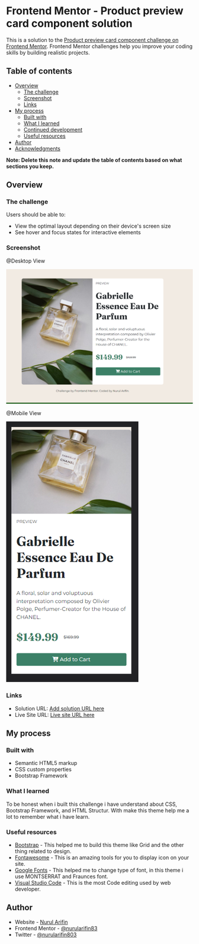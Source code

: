 # Frontend Mentor - Product preview card component solution

This is a solution to the [Product preview card component challenge on Frontend Mentor](https://www.frontendmentor.io/challenges/product-preview-card-component-GO7UmttRfa). Frontend Mentor challenges help you improve your coding skills by building realistic projects. 

## Table of contents

- [Overview](#overview)
  - [The challenge](#the-challenge)
  - [Screenshot](#screenshot)
  - [Links](#links)
- [My process](#my-process)
  - [Built with](#built-with)
  - [What I learned](#what-i-learned)
  - [Continued development](#continued-development)
  - [Useful resources](#useful-resources)
- [Author](#author)
- [Acknowledgments](#acknowledgments)

**Note: Delete this note and update the table of contents based on what sections you keep.**

## Overview

### The challenge

Users should be able to:

- View the optimal layout depending on their device's screen size
- See hover and focus states for interactive elements

### Screenshot

@Desktop View

![Destok Image](https://raw.githubusercontent.com/nurularifin83/ProductCard-frontendmentor/main/desktop.png?raw=true "Desktop Image")

@Mobile View

![Mobile Image](https://raw.githubusercontent.com/nurularifin83/ProductCard-frontendmentor/main/Mobile.png?raw=true "Mobile Image")

### Links

- Solution URL: [Add solution URL here](https://your-solution-url.com)
- Live Site URL: [Live site URL here](https://nurularifin83.github.io/ProductCard-frontendmentor/)

## My process

### Built with

- Semantic HTML5 markup
- CSS custom properties
- Bootstrap Framework

### What I learned

To be honest when i built this challenge i have understand about CSS, Bootstrap Framework, and HTML Structur. With make this theme help me a lot to remember what i have learn.

### Useful resources

- [Bootstrap](https://fontawesome.com/) - This helped me to build this theme like Grid and the other thing related to design.
- [Fontawesome](https://fontawesome.com/) - This is an amazing tools for you to display icon on your site.
- [Google Fonts](https://fonts.google.com/) - This helped me to change type of font, in this theme i use MONTSERRAT and Fraunces font.
- [Visual Studio Code](https://code.visualstudio.com/) - This is the most Code editing used by web developer.

## Author

- Website - [Nurul Arifin](https://github.com/nurularifin83)
- Frontend Mentor - [@nurularifin83](https://www.frontendmentor.io/profile/nurularifin83)
- Twitter - [@nurularifin803](https://twitter.com/nurularifin803)